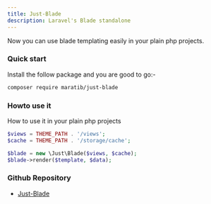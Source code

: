 ```yaml
---
title: Just-Blade
description: Laravel's Blade standalone
---
```


Now you can use blade templating easily in your plain php projects.

### Quick start

Install the follow package and you are good to go:-

```bash
composer require maratib/just-blade
```

### Howto use it

How to use it in your plain php projects

```php
$views = THEME_PATH . '/views';
$cache = THEME_PATH . '/storage/cache';

$blade = new \Just\Blade($views, $cache);
$blade->render($template, $data);

```

### Github Repository

- <a href="https://github.com/maratib/just-blade" target="_blank">Just-Blade</a>
